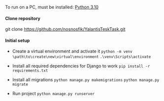 To run on a PC, must be installed:
[Python 3.10](https://www.python.org/downloads/)

#### Clone repository

git clone https://github.com/nosnosfik/YalantisTeskTask.git

#### Initial setup

+ Create a virtual environment and activate it
`python -m venv \path\to\create\new\virtual\environment`
`.\venv\Scripts\activate`

+ Install all required dependencies for Django to work
`pip install -r requirements.txt`

+ Install all migrations
`python manage.py makemigrations`
`python manage.py migrate`

+ Run project
`python manage.py runserver`